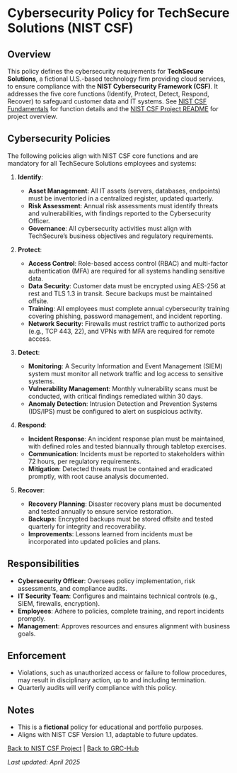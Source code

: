 # Cybersecurity Policy for TechSecure Solutions (NIST CSF)

## Overview
This policy defines the cybersecurity requirements for **TechSecure Solutions**, a fictional U.S.-based technology firm providing cloud services, to ensure compliance with the **NIST Cybersecurity Framework (CSF)**. It addresses the five core functions (Identify, Protect, Detect, Respond, Recover) to safeguard customer data and IT systems. See [NIST CSF Fundamentals](../compliance/nist-csf-fundamentals.md) for function details and the [NIST CSF Project README](../readme.md) for project overview.

## Cybersecurity Policies
The following policies align with NIST CSF core functions and are mandatory for all TechSecure Solutions employees and systems:

1. **Identify**:
   - **Asset Management**: All IT assets (servers, databases, endpoints) must be inventoried in a centralized register, updated quarterly.
   - **Risk Assessment**: Annual risk assessments must identify threats and vulnerabilities, with findings reported to the Cybersecurity Officer.
   - **Governance**: All cybersecurity activities must align with TechSecure’s business objectives and regulatory requirements.

2. **Protect**:
   - **Access Control**: Role-based access control (RBAC) and multi-factor authentication (MFA) are required for all systems handling sensitive data.
   - **Data Security**: Customer data must be encrypted using AES-256 at rest and TLS 1.3 in transit. Secure backups must be maintained offsite.
   - **Training**: All employees must complete annual cybersecurity training covering phishing, password management, and incident reporting.
   - **Network Security**: Firewalls must restrict traffic to authorized ports (e.g., TCP 443, 22), and VPNs with MFA are required for remote access.

3. **Detect**:
   - **Monitoring**: A Security Information and Event Management (SIEM) system must monitor all network traffic and log access to sensitive systems.
   - **Vulnerability Management**: Monthly vulnerability scans must be conducted, with critical findings remediated within 30 days.
   - **Anomaly Detection**: Intrusion Detection and Prevention Systems (IDS/IPS) must be configured to alert on suspicious activity.

4. **Respond**:
   - **Incident Response**: An incident response plan must be maintained, with defined roles and tested biannually through tabletop exercises.
   - **Communication**: Incidents must be reported to stakeholders within 72 hours, per regulatory requirements.
   - **Mitigation**: Detected threats must be contained and eradicated promptly, with root cause analysis documented.

5. **Recover**:
   - **Recovery Planning**: Disaster recovery plans must be documented and tested annually to ensure service restoration.
   - **Backups**: Encrypted backups must be stored offsite and tested quarterly for integrity and recoverability.
   - **Improvements**: Lessons learned from incidents must be incorporated into updated policies and plans.

## Responsibilities
- **Cybersecurity Officer**: Oversees policy implementation, risk assessments, and compliance audits.
- **IT Security Team**: Configures and maintains technical controls (e.g., SIEM, firewalls, encryption).
- **Employees**: Adhere to policies, complete training, and report incidents promptly.
- **Management**: Approves resources and ensures alignment with business goals.

## Enforcement
- Violations, such as unauthorized access or failure to follow procedures, may result in disciplinary action, up to and including termination.
- Quarterly audits will verify compliance with this policy.

## Notes
- This is a **fictional** policy for educational and portfolio purposes.
- Aligns with NIST CSF Version 1.1, adaptable to future updates.

[Back to NIST CSF Project](../readme.md) | [Back to GRC-Hub](../../README.md)

*Last updated: April 2025*
